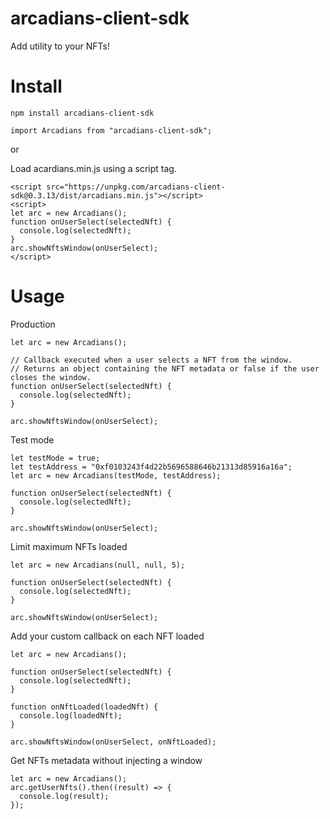 # arcadians-client-sdk

Add utility to your NFTs!

# Install

```
npm install arcadians-client-sdk
```

```
import Arcadians from "arcadians-client-sdk";
```

or

Load acardians.min.js using a script tag.

```
<script src="https://unpkg.com/arcadians-client-sdk@0.3.13/dist/arcadians.min.js"></script>
<script>
let arc = new Arcadians();
function onUserSelect(selectedNft) {
  console.log(selectedNft);
}
arc.showNftsWindow(onUserSelect);
</script>
```

# Usage

Production

```
let arc = new Arcadians();

// Callback executed when a user selects a NFT from the window.
// Returns an object containing the NFT metadata or false if the user closes the window.
function onUserSelect(selectedNft) {
  console.log(selectedNft);
}

arc.showNftsWindow(onUserSelect);
```

Test mode

```
let testMode = true;
let testAddress = "0xf0103243f4d22b5696588646b21313d85916a16a";
let arc = new Arcadians(testMode, testAddress);

function onUserSelect(selectedNft) {
  console.log(selectedNft);
}

arc.showNftsWindow(onUserSelect);
```

Limit maximum NFTs loaded

```
let arc = new Arcadians(null, null, 5);

function onUserSelect(selectedNft) {
  console.log(selectedNft);
}

arc.showNftsWindow(onUserSelect);
```

Add your custom callback on each NFT loaded

```
let arc = new Arcadians();

function onUserSelect(selectedNft) {
  console.log(selectedNft);
}

function onNftLoaded(loadedNft) {
  console.log(loadedNft);
}

arc.showNftsWindow(onUserSelect, onNftLoaded);
```

Get NFTs metadata without injecting a window

```
let arc = new Arcadians();
arc.getUserNfts().then((result) => {
  console.log(result);
});
```